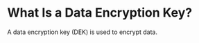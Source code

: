# What Is a Data Encryption Key?<a name="kms_01_0038"></a>

A data encryption key \(DEK\) is used to encrypt data.


